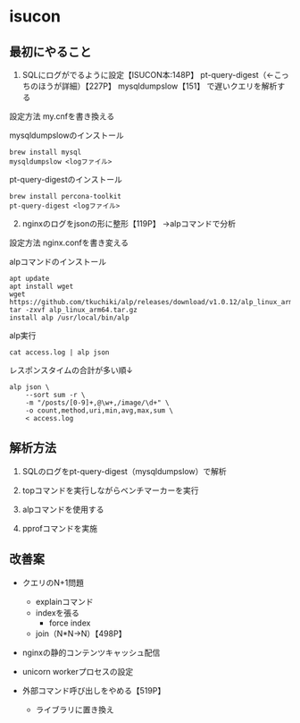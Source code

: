 # isucon


## 最初にやること

1. SQLにログがでるように設定【ISUCON本:148P】
pt-query-digest（←こっちのほうが詳細）【227P】
mysqldumpslow【151】
で遅いクエリを解析する

設定方法
my.cnfを書き換える

mysqldumpslowのインストール
```
brew install mysql
mysqldumpslow <logファイル>
```


pt-query-digestのインストール
```
brew install percona-toolkit
pt-query-digest <logファイル>
```


2. nginxのログをjsonの形に整形【119P】
→alpコマンドで分析

設定方法
nginx.confを書き変える

alpコマンドのインストール
```
apt update
apt install wget
wget https://github.com/tkuchiki/alp/releases/download/v1.0.12/alp_linux_arm64.tar.gz
tar -zxvf alp_linux_arm64.tar.gz
install alp /usr/local/bin/alp
```

alp実行
```
cat access.log | alp json
```
レスポンスタイムの合計が多い順↓
```
alp json \
	--sort sum -r \
	-m "/posts/[0-9]+,@\w+,/image/\d+" \
	-o count,method,uri,min,avg,max,sum \
	< access.log
```

## 解析方法
1. SQLのログをpt-query-digest（mysqldumpslow）で解析

1. topコマンドを実行しながらベンチマーカーを実行

1. alpコマンドを使用する

1. pprofコマンドを実施


## 改善案
- クエリのN+1問題
    - explainコマンド
    - indexを張る
        - force index
    - join（N*N→N）【498P】
    
- nginxの静的コンテンツキャッシュ配信
- unicorn workerプロセスの設定
- 外部コマンド呼び出しをやめる【519P】
    - ライブラリに置き換え
